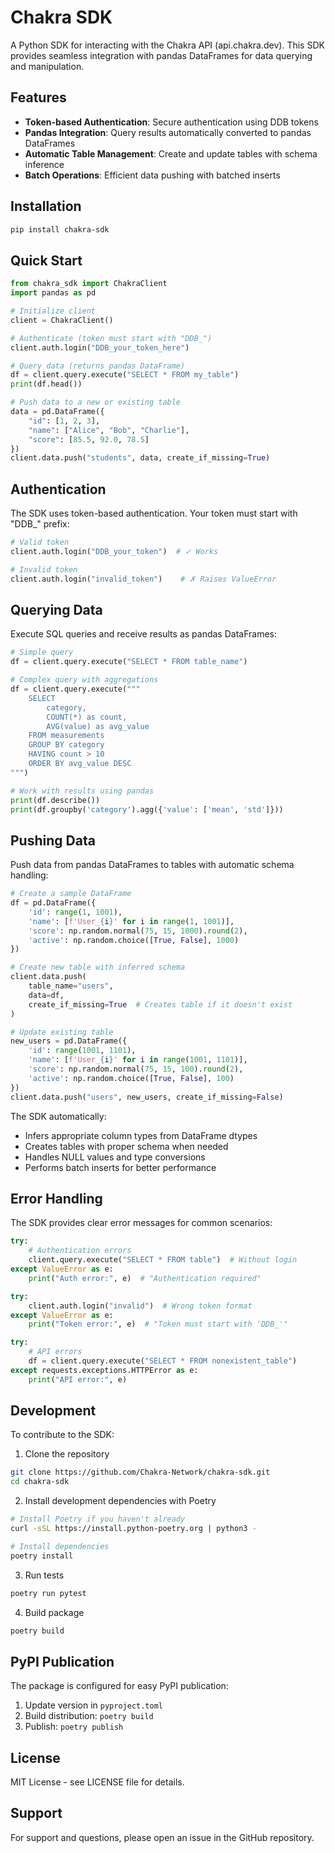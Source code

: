 # Chakra SDK

A Python SDK for interacting with the Chakra API (api.chakra.dev). This SDK provides seamless integration with pandas DataFrames for data querying and manipulation.

## Features

- **Token-based Authentication**: Secure authentication using DDB tokens
- **Pandas Integration**: Query results automatically converted to pandas DataFrames
- **Automatic Table Management**: Create and update tables with schema inference
- **Batch Operations**: Efficient data pushing with batched inserts

## Installation

```bash
pip install chakra-sdk
```

## Quick Start

```python
from chakra_sdk import ChakraClient
import pandas as pd

# Initialize client
client = ChakraClient()

# Authenticate (token must start with "DDB_")
client.auth.login("DDB_your_token_here")

# Query data (returns pandas DataFrame)
df = client.query.execute("SELECT * FROM my_table")
print(df.head())

# Push data to a new or existing table
data = pd.DataFrame({
    "id": [1, 2, 3],
    "name": ["Alice", "Bob", "Charlie"],
    "score": [85.5, 92.0, 78.5]
})
client.data.push("students", data, create_if_missing=True)
```

## Authentication

The SDK uses token-based authentication. Your token must start with "DDB_" prefix:

```python
# Valid token
client.auth.login("DDB_your_token")  # ✓ Works

# Invalid token
client.auth.login("invalid_token")    # ✗ Raises ValueError
```

## Querying Data

Execute SQL queries and receive results as pandas DataFrames:

```python
# Simple query
df = client.query.execute("SELECT * FROM table_name")

# Complex query with aggregations
df = client.query.execute("""
    SELECT 
        category,
        COUNT(*) as count,
        AVG(value) as avg_value
    FROM measurements
    GROUP BY category
    HAVING count > 10
    ORDER BY avg_value DESC
""")

# Work with results using pandas
print(df.describe())
print(df.groupby('category').agg({'value': ['mean', 'std']}))
```

## Pushing Data

Push data from pandas DataFrames to tables with automatic schema handling:

```python
# Create a sample DataFrame
df = pd.DataFrame({
    'id': range(1, 1001),
    'name': [f'User_{i}' for i in range(1, 1001)],
    'score': np.random.normal(75, 15, 1000).round(2),
    'active': np.random.choice([True, False], 1000)
})

# Create new table with inferred schema
client.data.push(
    table_name="users",
    data=df,
    create_if_missing=True  # Creates table if it doesn't exist
)

# Update existing table
new_users = pd.DataFrame({
    'id': range(1001, 1101),
    'name': [f'User_{i}' for i in range(1001, 1101)],
    'score': np.random.normal(75, 15, 100).round(2),
    'active': np.random.choice([True, False], 100)
})
client.data.push("users", new_users, create_if_missing=False)
```

The SDK automatically:
- Infers appropriate column types from DataFrame dtypes
- Creates tables with proper schema when needed
- Handles NULL values and type conversions
- Performs batch inserts for better performance

## Error Handling

The SDK provides clear error messages for common scenarios:

```python
try:
    # Authentication errors
    client.query.execute("SELECT * FROM table")  # Without login
except ValueError as e:
    print("Auth error:", e)  # "Authentication required"

try:
    client.auth.login("invalid")  # Wrong token format
except ValueError as e:
    print("Token error:", e)  # "Token must start with 'DDB_'"

try:
    # API errors
    df = client.query.execute("SELECT * FROM nonexistent_table")
except requests.exceptions.HTTPError as e:
    print("API error:", e)
```

## Development

To contribute to the SDK:

1. Clone the repository
```bash
git clone https://github.com/Chakra-Network/chakra-sdk.git
cd chakra-sdk
```

2. Install development dependencies with Poetry
```bash
# Install Poetry if you haven't already
curl -sSL https://install.python-poetry.org | python3 -

# Install dependencies
poetry install
```

3. Run tests
```bash
poetry run pytest
```

4. Build package
```bash
poetry build
```

## PyPI Publication

The package is configured for easy PyPI publication:

1. Update version in `pyproject.toml`
2. Build distribution: `poetry build`
3. Publish: `poetry publish`

## License

MIT License - see LICENSE file for details.

## Support

For support and questions, please open an issue in the GitHub repository.
